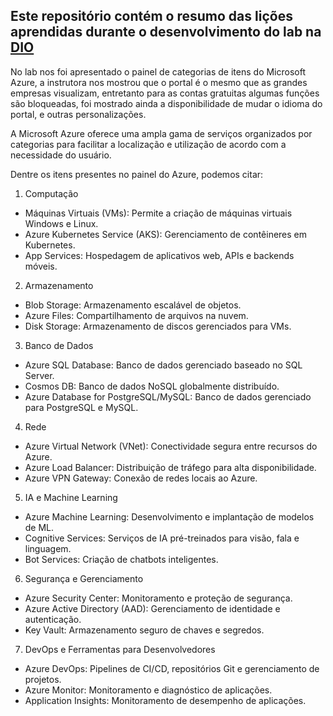 ## Este repositório contém o resumo das lições aprendidas durante o desenvolvimento do lab na [DIO](https://web.dio.me/)

No lab nos foi apresentado o painel de categorias de itens do Microsoft Azure, a instrutora nos mostrou que o portal 
é o mesmo que as grandes empresas visualizam, entretanto para as contas gratuitas algumas funções são bloqueadas, 
foi mostrado ainda a disponibilidade de mudar o idioma do portal, e outras personalizações.

A Microsoft Azure oferece uma ampla gama de serviços organizados por categorias para facilitar a localização e 
utilização de acordo com a necessidade do usuário.

Dentre os itens presentes no painel do Azure, podemos citar:
1. Computação
* Máquinas Virtuais (VMs): Permite a criação de máquinas virtuais Windows e Linux.
* Azure Kubernetes Service (AKS): Gerenciamento de contêineres em Kubernetes.
* App Services: Hospedagem de aplicativos web, APIs e backends móveis.

2. Armazenamento
* Blob Storage: Armazenamento escalável de objetos.
* Azure Files: Compartilhamento de arquivos na nuvem.
* Disk Storage: Armazenamento de discos gerenciados para VMs.

3. Banco de Dados
* Azure SQL Database: Banco de dados gerenciado baseado no SQL Server.
* Cosmos DB: Banco de dados NoSQL globalmente distribuído.
* Azure Database for PostgreSQL/MySQL: Banco de dados gerenciado para PostgreSQL e MySQL.

4. Rede
* Azure Virtual Network (VNet): Conectividade segura entre recursos do Azure.
* Azure Load Balancer: Distribuição de tráfego para alta disponibilidade.
* Azure VPN Gateway: Conexão de redes locais ao Azure.

5. IA e Machine Learning
* Azure Machine Learning: Desenvolvimento e implantação de modelos de ML.
* Cognitive Services: Serviços de IA pré-treinados para visão, fala e linguagem.
* Bot Services: Criação de chatbots inteligentes.

6. Segurança e Gerenciamento
* Azure Security Center: Monitoramento e proteção de segurança.
* Azure Active Directory (AAD): Gerenciamento de identidade e autenticação.
* Key Vault: Armazenamento seguro de chaves e segredos.

7. DevOps e Ferramentas para Desenvolvedores
* Azure DevOps: Pipelines de CI/CD, repositórios Git e gerenciamento de projetos.
* Azure Monitor: Monitoramento e diagnóstico de aplicações.
* Application Insights: Monitoramento de desempenho de aplicações.